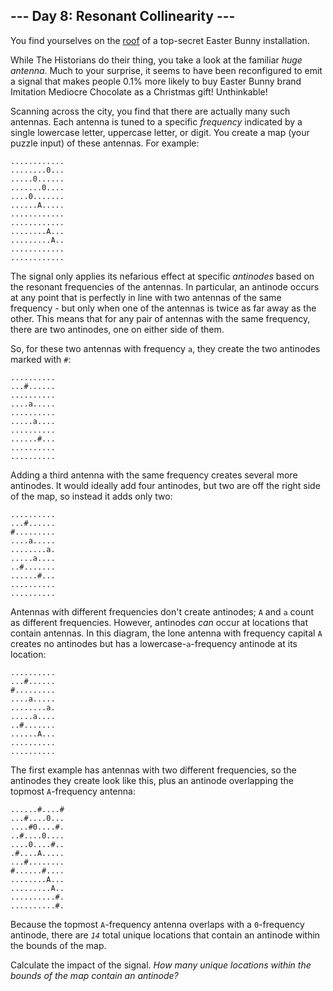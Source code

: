 <h2>--- Day 8: Resonant Collinearity ---</h2><p>You find yourselves on the <a href="/2016/day/25">roof</a> of a top-secret Easter Bunny installation.</p>
<p>While The Historians do their thing, you take a look at the familiar <em>huge antenna</em>. Much to your surprise, it seems to have been reconfigured to emit a signal that makes people 0.1% more likely to buy Easter Bunny brand <span title="They could have imitated delicious chocolate, but the mediocre chocolate is WAY easier to imitate.">Imitation Mediocre</span> Chocolate as a Christmas gift! Unthinkable!</p>
<p>Scanning across the city, you find that there are actually many such antennas. Each antenna is tuned to a specific <em>frequency</em> indicated by a single lowercase letter, uppercase letter, or digit. You create a map (your puzzle input) of these antennas. For example:</p>
<pre><code>............
........0...
.....0......
.......0....
....0.......
......A.....
............
............
........A...
.........A..
............
............
</code></pre>
<p>The signal only applies its nefarious effect at specific <em>antinodes</em> based on the resonant frequencies of the antennas. In particular, an antinode occurs at any point that is perfectly in line with two antennas of the same frequency - but only when one of the antennas is twice as far away as the other. This means that for any pair of antennas with the same frequency, there are two antinodes, one on either side of them.</p>
<p>So, for these two antennas with frequency <code>a</code>, they create the two antinodes marked with <code>#</code>:</p>
<pre><code>..........
...#......
..........
....a.....
..........
.....a....
..........
......#...
..........
..........
</code></pre>
<p>Adding a third antenna with the same frequency creates several more antinodes. It would ideally add four antinodes, but two are off the right side of the map, so instead it adds only two:</p>
<pre><code>..........
...#......
#.........
....a.....
........a.
.....a....
..#.......
......#...
..........
..........
</code></pre>
<p>Antennas with different frequencies don't create antinodes; <code>A</code> and <code>a</code> count as different frequencies. However, antinodes <em>can</em> occur at locations that contain antennas. In this diagram, the lone antenna with frequency capital <code>A</code> creates no antinodes but has a lowercase-<code>a</code>-frequency antinode at its location:</p>
<pre><code>..........
...#......
#.........
....a.....
........a.
.....a....
..#.......
......A...
..........
..........
</code></pre>
<p>The first example has antennas with two different frequencies, so the antinodes they create look like this, plus an antinode overlapping the topmost <code>A</code>-frequency antenna:</p>
<pre><code>......#....#
...#....0...
....#0....#.
..#....0....
....0....#..
.#....A.....
...#........
#......#....
........A...
.........A..
..........#.
..........#.
</code></pre>
<p>Because the topmost <code>A</code>-frequency antenna overlaps with a <code>0</code>-frequency antinode, there are <code><em>14</em></code> total unique locations that contain an antinode within the bounds of the map.</p>
<p>Calculate the impact of the signal. <em>How many unique locations within the bounds of the map contain an antinode?</em></p>

